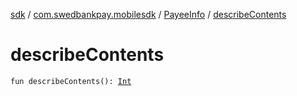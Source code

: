[sdk](../../index.md) / [com.swedbankpay.mobilesdk](../index.md) / [PayeeInfo](index.md) / [describeContents](./describe-contents.md)

# describeContents

`fun describeContents(): `[`Int`](https://kotlinlang.org/api/latest/jvm/stdlib/kotlin/-int/index.html)